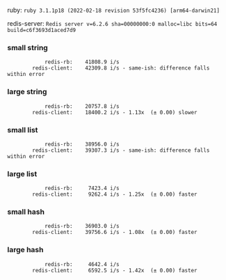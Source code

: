 ruby: `ruby 3.1.1p18 (2022-02-18 revision 53f5fc4236) [arm64-darwin21]`

redis-server: `Redis server v=6.2.6 sha=00000000:0 malloc=libc bits=64 build=c6f3693d1aced7d9`


### small string

```
            redis-rb:    41808.9 i/s
        redis-client:    42309.8 i/s - same-ish: difference falls within error

```

### large string

```
            redis-rb:    20757.8 i/s
        redis-client:    18400.2 i/s - 1.13x  (± 0.00) slower

```

### small list

```
            redis-rb:    38956.0 i/s
        redis-client:    39307.3 i/s - same-ish: difference falls within error

```

### large list

```
            redis-rb:     7423.4 i/s
        redis-client:     9262.4 i/s - 1.25x  (± 0.00) faster

```

### small hash

```
            redis-rb:    36903.0 i/s
        redis-client:    39756.6 i/s - 1.08x  (± 0.00) faster

```

### large hash

```
            redis-rb:     4642.4 i/s
        redis-client:     6592.5 i/s - 1.42x  (± 0.00) faster

```


